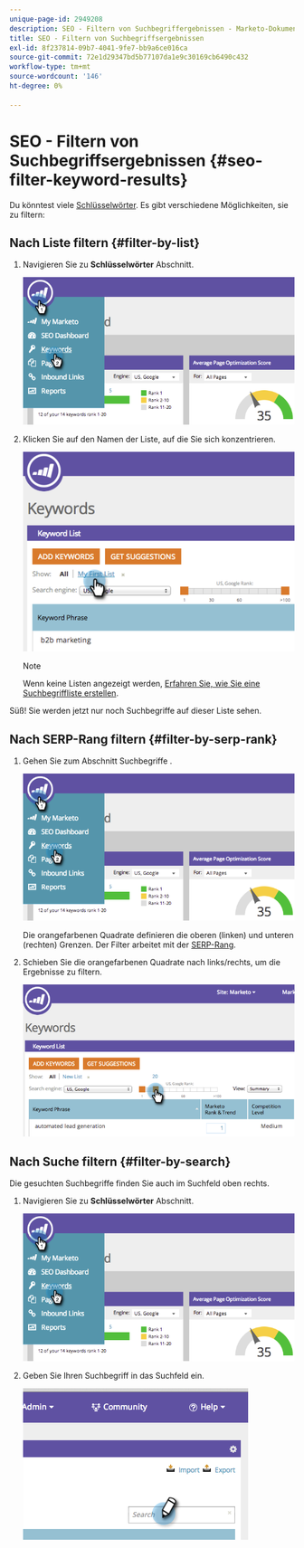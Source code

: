 ```yaml
---
unique-page-id: 2949208
description: SEO - Filtern von Suchbegriffergebnissen - Marketo-Dokumente - Produktdokumentation
title: SEO - Filtern von Suchbegriffsergebnissen
exl-id: 8f237814-09b7-4041-9fe7-bb9a6ce016ca
source-git-commit: 72e1d29347bd5b77107da1e9c30169cb6490c432
workflow-type: tm+mt
source-wordcount: '146'
ht-degree: 0%

---
```


# SEO - Filtern von Suchbegriffsergebnissen {#seo-filter-keyword-results}

Du könntest viele [Schlüsselwörter](/help/marketo/product-docs/additional-apps/seo/keywords/seo-understanding-keywords.md). Es gibt verschiedene Möglichkeiten, sie zu filtern:

## Nach Liste filtern {#filter-by-list}

1. Navigieren Sie zu **Schlüsselwörter** Abschnitt.

   ![](assets/image2014-9-18-11-3a55-3a8.png)

1. Klicken Sie auf den Namen der Liste, auf die Sie sich konzentrieren.

   ![](assets/image2014-9-18-11-3a55-3a32.png)

   >[!NOTE]
   >
   >Wenn keine Listen angezeigt werden, [Erfahren Sie, wie Sie eine Suchbegriffliste erstellen](/help/marketo/product-docs/additional-apps/seo/understanding-seo/seo-managing-lists.md).

Süß! Sie werden jetzt nur noch Suchbegriffe auf dieser Liste sehen.

## Nach SERP-Rang filtern {#filter-by-serp-rank}

1. Gehen Sie zum Abschnitt Suchbegriffe .

   ![](assets/image2014-9-18-12-3a0-3a10.png)

   Die orangefarbenen Quadrate definieren die oberen (linken) und unteren (rechten) Grenzen. Der Filter arbeitet mit der [SERP-Rang](/help/marketo/product-docs/additional-apps/seo/understanding-seo/understanding-search-engine-optimization.md).

1. Schieben Sie die orangefarbenen Quadrate nach links/rechts, um die Ergebnisse zu filtern.

   ![](assets/image2014-9-18-12-3a0-3a15.png)

## Nach Suche filtern {#filter-by-search}

Die gesuchten Suchbegriffe finden Sie auch im Suchfeld oben rechts.

1. Navigieren Sie zu **Schlüsselwörter** Abschnitt.

   ![](assets/image2014-9-18-12-3a0-3a50.png)

1. Geben Sie Ihren Suchbegriff in das Suchfeld ein.

   ![](assets/image2014-9-18-12-3a1-3a7.png)
